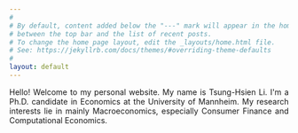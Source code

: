```yaml
---
#
# By default, content added below the "---" mark will appear in the home page
# between the top bar and the list of recent posts.
# To change the home page layout, edit the _layouts/home.html file.
# See: https://jekyllrb.com/docs/themes/#overriding-theme-defaults
#
layout: default
---
```


<div style="text-align: justify"> Hello! Welcome to my personal website. My name is Tsung-Hsien Li. I'm a Ph.D. candidate in Economics at the University of Mannheim. My research interests lie in mainly Macroeconomics, especially Consumer Finance and Computational Economics. </div>
